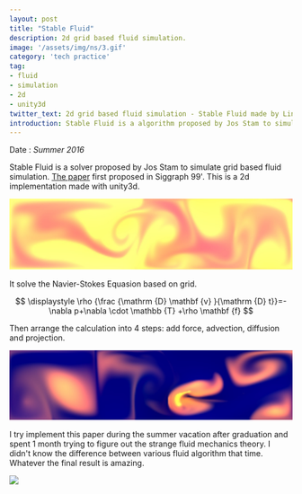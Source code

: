```yaml
---
layout: post
title: "Stable Fluid"
description: 2d grid based fluid simulation.
image: '/assets/img/ns/3.gif'
category: 'tech practice'
tag:
- fluid
- simulation
- 2d
- unity3d
twitter_text: 2d grid based fluid simulation - Stable Fluid made by Lind Chen. 
introduction: Stable Fluid is a algorithm proposed by Jos Stam to simulate grid based fluid simulation. This is a 2d implementation made with unity3d.
---
```


Date : *Summer 2016*

Stable Fluid is a solver proposed by Jos Stam to simulate grid based fluid simulation. [The paper](http://www.dgp.toronto.edu/people/stam/reality/Research/pdf/ns.pdf) first proposed in Siggraph 99'. This is a 2d implementation made with unity3d. 

![](/assets/img/ns/2.jpg)

It solve the Navier-Stokes Equasion based on grid. 

$$
\displaystyle \rho {\frac {\mathrm {D} \mathbf {v} }{\mathrm {D} t}}=-\nabla p+\nabla \cdot \mathbb {T} +\rho \mathbf {f}
$$

Then arrange the calculation into 4 steps: add force, advection, diffusion and projection.

![](/assets/img/ns/3.jpg)

I try implement this paper during the summer vacation after graduation and spent 1 month trying to figure out the strange fluid mechanics theory. I didn't know the difference between various fluid algorithm that time. Whatever the final result is amazing.

![](/assets/img/ns/1.gif)



